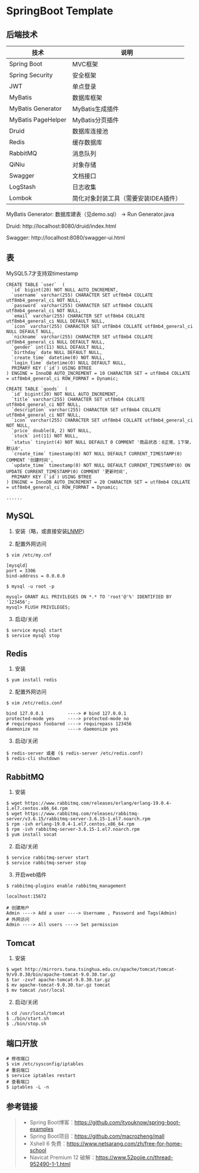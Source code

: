 # SpringBoot Template

## 后端技术
| 技术 | 说明 |
| ---- | ---- |
| Spring Boot | MVC框架 |
| Spring Security | 安全框架 |
| JWT | 单点登录 |
| MyBatis | 数据库框架  |
| MyBatis Generator | MyBatis生成插件 |
| MyBatis PageHelper | MyBatis分页插件 |
| Druid | 数据库连接池 |
| Redis | 缓存数据库 |
| RabbitMQ | 消息队列 |
| QiNiu | 对象存储 |
| Swagger | 文档接口 |
| LogStash | 日志收集 |
| Lombok | 简化对象封装工具（需要安装IDEA插件） |

MyBatis Generator:
数据库建表（见demo.sql） -> Run Generator.java

Druid:
http://localhost:8080/druid/index.html

Swagger:
http://localhost:8080/swagger-ui.html

## 表
MySQL5.7才支持双timestamp
```
CREATE TABLE `user`  (
  `id` bigint(20) NOT NULL AUTO_INCREMENT,
  `username` varchar(255) CHARACTER SET utf8mb4 COLLATE utf8mb4_general_ci NOT NULL,
  `password` varchar(255) CHARACTER SET utf8mb4 COLLATE utf8mb4_general_ci NOT NULL,
  `email` varchar(255) CHARACTER SET utf8mb4 COLLATE utf8mb4_general_ci NULL DEFAULT NULL,
  `icon` varchar(255) CHARACTER SET utf8mb4 COLLATE utf8mb4_general_ci NULL DEFAULT NULL,
  `nickname` varchar(255) CHARACTER SET utf8mb4 COLLATE utf8mb4_general_ci NULL DEFAULT NULL,
  `gender` int(11) NULL DEFAULT NULL,
  `birthday` date NULL DEFAULT NULL,
  `create_time` datetime(0) NOT NULL,
  `login_time` datetime(0) NULL DEFAULT NULL,
  PRIMARY KEY (`id`) USING BTREE
) ENGINE = InnoDB AUTO_INCREMENT = 10 CHARACTER SET = utf8mb4 COLLATE = utf8mb4_general_ci ROW_FORMAT = Dynamic;

CREATE TABLE `goods`  (
  `id` bigint(20) NOT NULL AUTO_INCREMENT,
  `title` varchar(255) CHARACTER SET utf8mb4 COLLATE utf8mb4_general_ci NOT NULL,
  `description` varchar(255) CHARACTER SET utf8mb4 COLLATE utf8mb4_general_ci NOT NULL,
  `icon` varchar(255) CHARACTER SET utf8mb4 COLLATE utf8mb4_general_ci NOT NULL,
  `price` double(8, 2) NOT NULL,
  `stock` int(11) NOT NULL,
  `status` tinyint(4) NOT NULL DEFAULT 0 COMMENT '商品状态：0正常、1下架，默认0',
  `create_time` timestamp(0) NOT NULL DEFAULT CURRENT_TIMESTAMP(0) COMMENT '创建时间',
  `update_time` timestamp(0) NOT NULL DEFAULT CURRENT_TIMESTAMP(0) ON UPDATE CURRENT_TIMESTAMP(0) COMMENT '更新时间',
  PRIMARY KEY (`id`) USING BTREE
) ENGINE = InnoDB AUTO_INCREMENT = 20 CHARACTER SET = utf8mb4 COLLATE = utf8mb4_general_ci ROW_FORMAT = Dynamic;

......
```

## MySQL
1. 安装（略，或直接安装[LNMP](https://lnmp.org/)）

2. 配置外网访问
```
$ vim /etc/my.cnf

[mysqld]
port = 3306
bind-address = 0.0.0.0

$ mysql -u root -p

mysql> GRANT ALL PRIVILEGES ON *.* TO 'root'@'%' IDENTIFIED BY '123456'; 
mysql> FLUSH PRIVILEGES;
```

3. 启动/关闭
```
$ service mysql start
$ service mysql stop
```

## Redis
1. 安装
```
$ yum install redis
```

2. 配置外网访问
```
$ vim /etc/redis.conf

bind 127.0.0.1         ----> # bind 127.0.0.1
protected-mode yes     ----> protected-mode no
# requirepass foobared ----> requirepass 123456
daemonize no           ----> daemonize yes
```

3. 启动/关闭
```
$ redis-server 或者 ($ redis-server /etc/redis.conf)
$ redis-cli shutdown
```

## RabbitMQ
1. 安装
```
$ wget https://www.rabbitmq.com/releases/erlang/erlang-19.0.4-1.el7.centos.x86_64.rpm
$ wget https://www.rabbitmq.com/releases/rabbitmq-server/v3.6.15/rabbitmq-server-3.6.15-1.el7.noarch.rpm
$ rpm -ivh erlang-19.0.4-1.el7.centos.x86_64.rpm
$ rpm -ivh rabbitmq-server-3.6.15-1.el7.noarch.rpm
$ yum install socat
```

2. 启动/关闭
```
$ service rabbitmq-server start
$ service rabbitmq-server stop
```

3. 开启web插件
```
$ rabbitmq-plugins enable rabbitmq_management

localhost:15672

# 创建用户
Admin ----> Add a user ----> Username , Password and Tags(Admin)
# 外网访问
Admin ----> All users ----> Set permission
```

## Tomcat
1. 安装
```
$ wget http://mirrors.tuna.tsinghua.edu.cn/apache/tomcat/tomcat-9/v9.0.30/bin/apache-tomcat-9.0.30.tar.gz
$ tar -zxvf apache-tomcat-9.0.30.tar.gz
$ mv apache-tomcat-9.0.30.tar.gz tomcat
$ mv tomcat /usr/local
```

2. 启动/关闭
```
$ cd /usr/local/tomcat
$ ./bin/start.sh
$ ./bin/stop.sh
```

## 端口开放
```
# 修改端口
$ vim /etc/sysconfig/iptables
# 重启端口
$ service iptables restart
# 查看端口
$ iptables -L -n
```

## 参考链接
>* Spring Boot博客：https://github.com/ityouknow/spring-boot-examples
>* Spring Boot项目：https://github.com/macrozheng/mall
>* Xshell 6 免费：https://www.netsarang.com/zh/free-for-home-school
>* Navicat Premium 12 破解：https://www.52pojie.cn/thread-952490-1-1.html